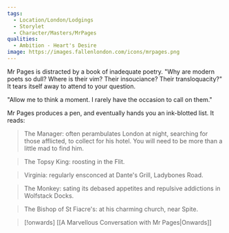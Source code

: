 ```yaml
---
tags:
  - Location/London/Lodgings
  - Storylet
  - Character/Masters/MrPages
qualities:
  - Ambition - Heart's Desire
image: https://images.fallenlondon.com/icons/mrpages.png
---
```

Mr Pages is distracted by a book of inadequate poetry. "Why are modern poets so dull? Where is their vim? Their insouciance? Their transloquacity?" It tears itself away to attend to your question.

"Allow me to think a moment. I rarely have the occasion to call on them."

Mr Pages produces a pen, and eventually hands you an ink-blotted list. It reads:

> The Manager: often perambulates London at night, searching for those afflicted, to collect for his hotel. You will need to be more than a little mad to find him.

> The Topsy King: roosting in the Flit.

> Virginia: regularly ensconced at Dante's Grill, Ladybones Road.

> The Monkey: sating its debased appetites and repulsive addictions in Wolfstack Docks.

> The Bishop of St Fiacre's: at his charming church, near Spite.

> [!onwards] [[A Marvellous Conversation with Mr Pages|Onwards]]